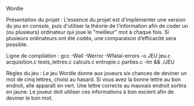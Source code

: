 Wordle

Présentation du projet :
L'essence du projet est d'implémenter une version du jeu en console, puis d'utiliser la théorie de l'information afin de coder un (ou plusieurs) ordinateur qui joue le "meilleur" mot à chaque fois. Si plusieurs ordinateurs ont été codés, une comparaison d’efficacité sera possible.


Ligne de compilation :
gcc -Wall -Werror -Wfatal-errors -o JEU jeu.c acquisition.c tests_lettres.c calculs.c entropie.c parties.c -lm && ./JEU


Règles du jeu :
Le jeu Wordle donne aux joueurs six chances de deviner un mot de cinq lettres, choisi au hasard. Si vous avez la bonne lettre au bon endroit, elle apparaît en vert. Une lettre correcte au mauvais endroit sortira en jaune. Le joueur doit utiliser ces informations à bon escient afin de deviner le bon mot.